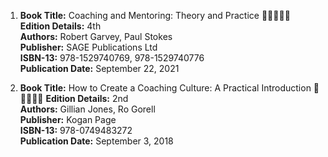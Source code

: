 1. **Book Title:** Coaching and Mentoring: Theory and Practice 🚨🚨🚨🚨🚨
   **Edition Details:** 4th  
   **Authors:** Robert Garvey, Paul Stokes  
   **Publisher:** SAGE Publications Ltd  
   **ISBN-13:** 978-1529740769, 978-1529740776  
   **Publication Date:** September 22, 2021

2. **Book Title:** How to Create a Coaching Culture: A Practical Introduction 🚨🚨🚨🚨🚨
   **Edition Details:** 2nd  
   **Authors:** Gillian Jones, Ro Gorell  
   **Publisher:** Kogan Page  
   **ISBN-13:** 978-0749483272  
   **Publication Date:** September 3, 2018
